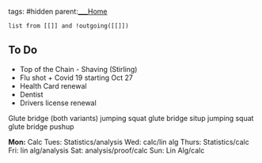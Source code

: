 tags: #hidden 
parent:[___Home](___Home.md)


```dataview
list from [[]] and !outgoing([[]])
```



## To Do


- Top of the Chain - Shaving (Stirling)
- Flu shot + Covid 19  starting Oct 27
- Health Card renewal
- Dentist
- Drivers license renewal

Glute bridge (both variants)
jumping squat
glute bridge
situp
jumping squat
glute bridge
pushup

**Mon:** Calc
Tues: Statistics/analysis
Wed: calc/lin alg
Thurs: Statistics/calc
Fri: lin alg/analysis
Sat: analysis/proof/calc
Sun: Lin Alg/calc